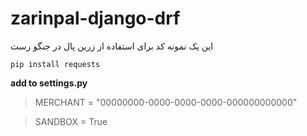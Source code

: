 #  zarinpal-django-drf

این یک نمونه کد برای استفاده از زرین پال در جنگو رست 

```
pip install requests
```

**add to settings.py**



> MERCHANT  =  "00000000-0000-0000-0000-000000000000"

> SANDBOX  =  True
